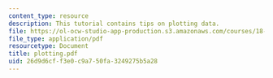 ```yaml
---
content_type: resource
description: This tutorial contains tips on plotting data.
file: https://ol-ocw-studio-app-production.s3.amazonaws.com/courses/18-413-error-correcting-codes-laboratory-spring-2004/26d9d6cff3e0c9a750fa3249275b5a28_plotting.pdf
file_type: application/pdf
resourcetype: Document
title: plotting.pdf
uid: 26d9d6cf-f3e0-c9a7-50fa-3249275b5a28
---
```

